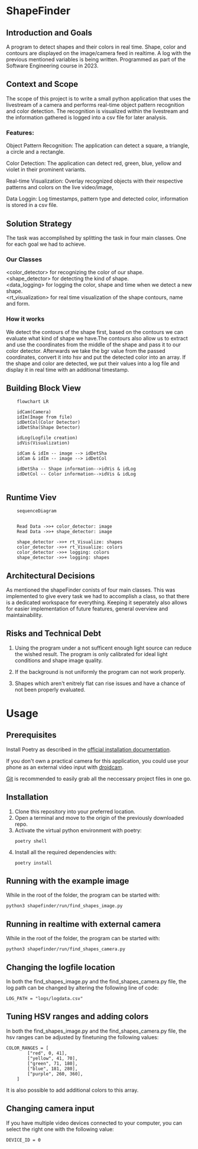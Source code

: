 # ShapeFinder

## Introduction and Goals
A program to detect shapes and their colors in real time.
Shape, color and contours are displayed on the image/camera feed in realtime. 
A log with the previous mentioned variables is being written.
Programmed as part of the Software Engineering course in 2023.

## Context and Scope
The scope of this project is to write a small python application that uses the
livestream of a camera and performs real-time object pattern recognition and color detection.
The recognition is visualized within the livestream and the information gathered is logged into a csv file for later analysis. 

### Features:
<p>Object Pattern Recognition: The application can detect a square, a triangle, a circle and a rectangle.
<p>Color Detection: The application can detect red, green, blue, yellow and violet in their prominent variants.
<p>Real-time Visualization: Overlay recognized objects with their respective patterns and colors on the
live video/image,
<p> Data Loggin: Log timestamps, pattern type and detected color, information is stored in a csv file.

## Solution Strategy
The task was accomplished by splitting the task in four main classes. One for each goal we had to achieve. 
### Our Classes
<color_detector> for recognizing the color of our shape.<br>
<shape_detector> for detecting the kind of shape. <br>
<data_logging> for logging the color, shape and time when we detect a new shape.<br>
<rt_visualization> for real time visualization of the shape contours, name and form. 

### How it works
We detect the contours of the shape first, based on the contours we can evaluate what kind of shape we have.The contours also allow us to extract and use the coordinates from the middle of the shape and pass it to our color detector.
Afterwards we take the bgr value from the passed coordinates, convert it into hsv and put the detected color into an array.
If the shape and color are detected, we put their values into a log file and display it in real time with an additional timestamp.


## Building Block View 
```mermaid
    flowchart LR

    idCam(Camera)
    idIm(Image from file)
    idDetCol(Color Detector)
    idDetSha(Shape Detector)

    idLog(Logfile creation)
    idVis(Visualization)

    idCam & idIm -- image --> idDetSha 
    idCam & idIm -- image --> idDetCol

    idDetSha -- Shape information-->idVis & idLog
    idDetCol -- Color information-->idVis & idLog


```



## Runtime Viev
```mermaid
    sequenceDiagram
    
    
    Read Data ->>+ color_detector: image
    Read Data ->>+ shape_detector: image
    
    shape_detector ->>+ rt_Visualize: shapes
    color_detector ->>+ rt_Visualize: colors
    color_detector ->>+ logging: colors
    shape_detector ->>+ logging: shapes

```

## Architectural Decisions 
As mentioned the shapeFinder conists of four main classes.
This was implemented to give every task we had to accomplish a class, so that there is a dedicated workspace for everything.
Keeping it seperately also allows for easier implementation of future features, general overview and maintainability.



## Risks and Technical Debt
1. Using the program under a not sufficent enough light source can reduce the wished result. 
The program is only calibrated for ideal light conditions and shape image quality.

2. If the background is not uniformly the program can not work properly.

3. Shapes which aren't enitrely flat can rise issues and have a chance of not been properly evaluated.


# Usage

## Prerequisites

Install Poetry as described in the [official installation documentation](https://python-poetry.org/docs/#installing-with-the-official-installer).

If you don't own a practical camera for this application, you could use your phone as an external video input with [droidcam](https://www.dev47apps.com/).

[Git](https://git-scm.com/) is recommended to easily grab all the neccessary project files in one go. 

## Installation

1. Clone this repository into your preferred location.
2. Open a terminal and move to the origin of the previously downloaded repo.
3. Activate the virtual python environment with poetry: 
    ```vim
    poetry shell
    ```
4. Install all the required dependencies with:
    ```vim
    poetry install
    ```

## Running with the example image

While in the root of the folder, the program can be started with:
```vim
python3 shapefinder/run/find_shapes_image.py
```

## Running in realtime with external camera

While in the root of the folder, the program can be started with:
```vim
python3 shapefinder/run/find_shapes_camera.py
```

## Changing the logfile location
In both the find_shapes_image.py and the find_shapes_camera.py file, the log path can be changed by altering the following line of code:
```vim
LOG_PATH = "logs/logdata.csv"
```

## Tuning HSV ranges and adding colors
In both the find_shapes_image.py and the find_shapes_camera.py file, the hsv ranges can be adjusted by finetuning the following values:
```vim 
COLOR_RANGES = [
        ["red", 0, 41],
        ["yellow", 41, 70],
        ["green", 71, 180],
        ["blue", 181, 280],
        ["purple", 260, 360],
    ]
```
It is also possible to add additional colors to this array.

## Changing camera input

If you have multiple video devices connected to your computer, you can select the right one with the following value:
```vim
DEVICE_ID = 0
```
